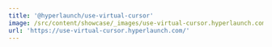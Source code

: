 ```yaml
---
title: '@hyperlaunch/use-virtual-cursor'
image: /src/content/showcase/_images/use-virtual-cursor.hyperlaunch.com.webp
url: 'https://use-virtual-cursor.hyperlaunch.com/'
---
```


